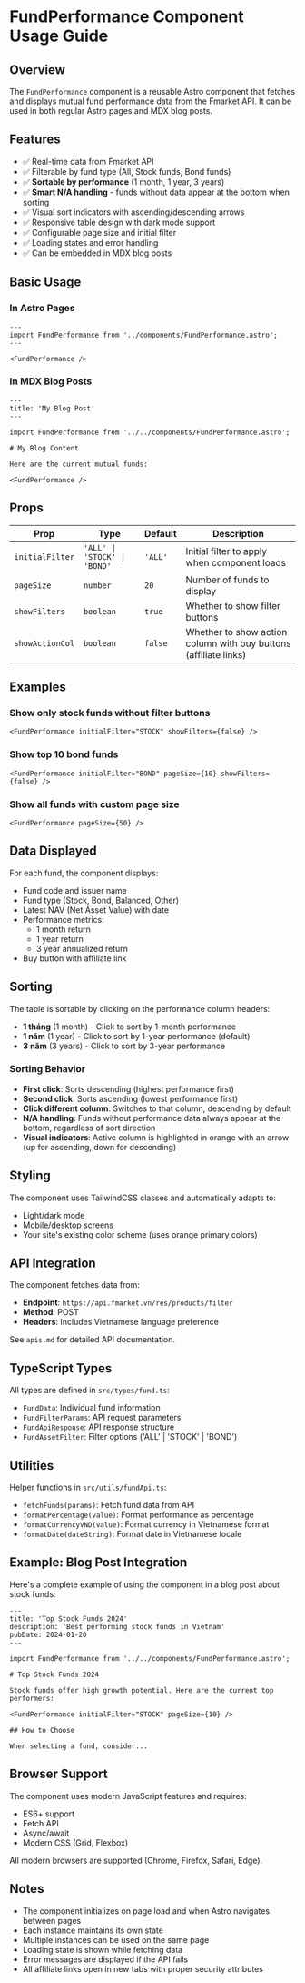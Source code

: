 # FundPerformance Component Usage Guide

## Overview

The `FundPerformance` component is a reusable Astro component that fetches and displays mutual fund performance data from the Fmarket API. It can be used in both regular Astro pages and MDX blog posts.

## Features

- ✅ Real-time data from Fmarket API
- ✅ Filterable by fund type (All, Stock funds, Bond funds)
- ✅ **Sortable by performance** (1 month, 1 year, 3 years)
- ✅ **Smart N/A handling** - funds without data appear at the bottom when sorting
- ✅ Visual sort indicators with ascending/descending arrows
- ✅ Responsive table design with dark mode support
- ✅ Configurable page size and initial filter
- ✅ Loading states and error handling
- ✅ Can be embedded in MDX blog posts

## Basic Usage

### In Astro Pages

```astro
---
import FundPerformance from '../components/FundPerformance.astro';
---

<FundPerformance />
```

### In MDX Blog Posts

```mdx
---
title: 'My Blog Post'
---

import FundPerformance from '../../components/FundPerformance.astro';

# My Blog Content

Here are the current mutual funds:

<FundPerformance />
```

## Props

| Prop            | Type                         | Default | Description                                                      |
| --------------- | ---------------------------- | ------- | ---------------------------------------------------------------- |
| `initialFilter` | `'ALL' \| 'STOCK' \| 'BOND'` | `'ALL'` | Initial filter to apply when component loads                     |
| `pageSize`      | `number`                     | `20`    | Number of funds to display                                       |
| `showFilters`   | `boolean`                    | `true`  | Whether to show filter buttons                                   |
| `showActionCol` | `boolean`                    | `false` | Whether to show action column with buy buttons (affiliate links) |

## Examples

### Show only stock funds without filter buttons

```astro
<FundPerformance initialFilter="STOCK" showFilters={false} />
```

### Show top 10 bond funds

```astro
<FundPerformance initialFilter="BOND" pageSize={10} showFilters={false} />
```

### Show all funds with custom page size

```astro
<FundPerformance pageSize={50} />
```

## Data Displayed

For each fund, the component displays:

- Fund code and issuer name
- Fund type (Stock, Bond, Balanced, Other)
- Latest NAV (Net Asset Value) with date
- Performance metrics:
  - 1 month return
  - 1 year return
  - 3 year annualized return
- Buy button with affiliate link

## Sorting

The table is sortable by clicking on the performance column headers:

- **1 tháng** (1 month) - Click to sort by 1-month performance
- **1 năm** (1 year) - Click to sort by 1-year performance (default)
- **3 năm** (3 years) - Click to sort by 3-year performance

### Sorting Behavior

- **First click**: Sorts descending (highest performance first)
- **Second click**: Sorts ascending (lowest performance first)
- **Click different column**: Switches to that column, descending by default
- **N/A handling**: Funds without performance data always appear at the bottom, regardless of sort direction
- **Visual indicators**: Active column is highlighted in orange with an arrow (up for ascending, down for descending)

## Styling

The component uses TailwindCSS classes and automatically adapts to:

- Light/dark mode
- Mobile/desktop screens
- Your site's existing color scheme (uses orange primary colors)

## API Integration

The component fetches data from:

- **Endpoint**: `https://api.fmarket.vn/res/products/filter`
- **Method**: POST
- **Headers**: Includes Vietnamese language preference

See `apis.md` for detailed API documentation.

## TypeScript Types

All types are defined in `src/types/fund.ts`:

- `FundData`: Individual fund information
- `FundFilterParams`: API request parameters
- `FundApiResponse`: API response structure
- `FundAssetFilter`: Filter options ('ALL' | 'STOCK' | 'BOND')

## Utilities

Helper functions in `src/utils/fundApi.ts`:

- `fetchFunds(params)`: Fetch fund data from API
- `formatPercentage(value)`: Format performance as percentage
- `formatCurrencyVND(value)`: Format currency in Vietnamese format
- `formatDate(dateString)`: Format date in Vietnamese locale

## Example: Blog Post Integration

Here's a complete example of using the component in a blog post about stock funds:

```mdx
---
title: 'Top Stock Funds 2024'
description: 'Best performing stock funds in Vietnam'
pubDate: 2024-01-20
---

import FundPerformance from '../../components/FundPerformance.astro';

# Top Stock Funds 2024

Stock funds offer high growth potential. Here are the current top performers:

<FundPerformance initialFilter="STOCK" pageSize={10} />

## How to Choose

When selecting a fund, consider...
```

## Browser Support

The component uses modern JavaScript features and requires:

- ES6+ support
- Fetch API
- Async/await
- Modern CSS (Grid, Flexbox)

All modern browsers are supported (Chrome, Firefox, Safari, Edge).

## Notes

- The component initializes on page load and when Astro navigates between pages
- Each instance maintains its own state
- Multiple instances can be used on the same page
- Loading state is shown while fetching data
- Error messages are displayed if the API fails
- All affiliate links open in new tabs with proper security attributes
